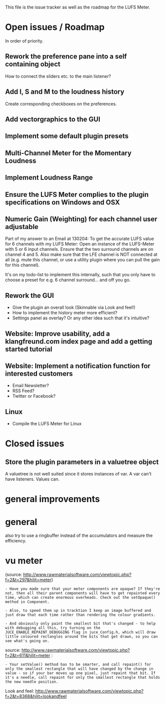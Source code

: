<!--- author: Samuel Gaehwiler (klangfreund.com) !-->

This file is the issue tracker as well as the roadmap for the LUFS Meter.


Open issues / Roadmap
=====================

In order of priority.



Rework the preference pane into a self containing object
--------------------------------------------------------

How to connect the sliders etc. to the main listener?


Add I, S and M to the loudness history
--------------------------------------

Create corresponding checkboxes on the preferences.


Add vectorgraphics to the GUI
-----------------------------

Implement some default plugin presets
-------------------------------------




Multi-Channel Meter for the Momentary Loudness
----------------------------------------------

Implement Loudness Range
------------------------

Ensure the LUFS Meter complies to the plugin specifications on Windows and OSX
------------------------------------------------------------------------------

Numeric Gain (Weighting) for each channel user adjustable
---------------------------------------------------------

Part of my answer to an Email at 130204:
To get the accurate LUFS value for 6 channels with my LUFS Meter:
Open an instance of the LUFS-Meter with 5 or 6 input channels.
Ensure that the two surround channels are on channel 4 and 5. Also make sure that the LFE channel is NOT connected at all (e.g. mute this channel, or use a utility plugin where you can pull the gain for this channel).

It's on my todo-list to implement this internally, such that you only have to choose a preset for e.g. 6 channel surround... and off you go.

Rework the GUI
--------------

- Give the plugin an overall look (Skinnable via Look and feel!)
- How to implement the history meter more efficient?
- Settings panel as overlay? Or any other idea such that it's intuitive?

Website: Improve usability, add a klangfreund.com index page and add a getting started tutorial
-----------------------------------------------------------------------------------------------

Website: Implement a notification function for interested customers
-------------------------------------------------------------------

- Email Newsletter?
- RSS Feed?
- Twitter or Facebook?

Linux
-----

- Compile the LUFS Meter for Linux




Closed issues
=============

Store the plugin parameters in a valuetree object
-------------------------------------------------

A valuetree is not well suited since it stores instances of var.
A var can't have listeners. Values can.


general improvements
====================

general
=======

also try to use a ringbuffer instead of the accumulators and measure the efficiency.


vu meter
========

(source: http://www.rawmaterialsoftware.com/viewtopic.php?f=2&t=297&hilit=meter)

    - Have you made sure that your meter components are opaque? If they're not, then all their parent components will have to get repainted every time, which can create enormous overheads. Check out the setOpaque() method in Component. 

    - Also, to speed them up in tracktion I keep an image buffered and just draw that each time rather than rendering the colour gradients. 

    - And obviously only paint the smallest bit that's changed - to help with debugging all this, try turning on the JUCE_ENABLE_REPAINT_DEBUGGING flag in juce_Config.h, which will draw little coloured rectangles around the bits that get drawn, so you can see what's going on.

source: http://www.rawmaterialsoftware.com/viewtopic.php?f=2&t=611&hilit=meter :

    - Your setValue() method has to be smarter, and call repaint() for only the smallest rectangle that will have changed by the change in value - so if your bar moves up one pixel, just repaint that bit. If it's a needle, call repaint for only the smallest rectangle that holds the new needle position.


Look and feel:
http://www.rawmaterialsoftware.com/viewtopic.php?f=2&t=8368&hilit=lookandfeel
